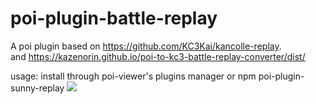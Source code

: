 # poi-plugin-battle-replay
A poi plugin based on https://github.com/KC3Kai/kancolle-replay.  
and
https://kazenorin.github.io/poi-to-kc3-battle-replay-converter/dist/

usage: install through poi-viewer's plugins manager or npm poi-plugin-sunny-replay
![](https://imgur.com/xPU1iR9.jpg)